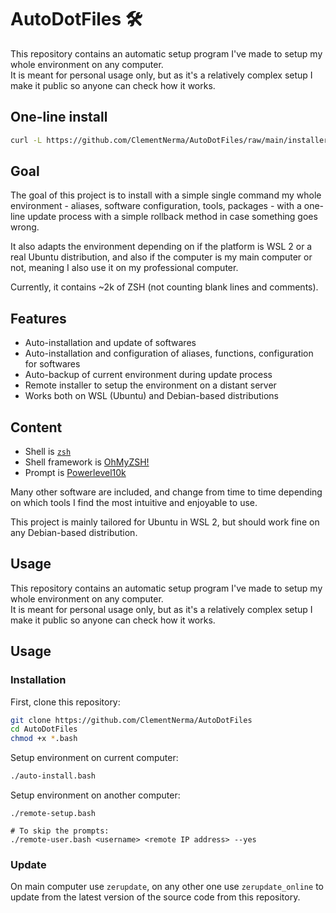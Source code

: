 # AutoDotFiles :hammer_and_wrench:

This repository contains an automatic setup program I've made to setup my whole environment on any computer.  
It is meant for personal usage only, but as it's a relatively complex setup I make it public so anyone can check how it works.

## One-line install

```bash
curl -L https://github.com/ClementNerma/AutoDotFiles/raw/main/installer.bash | bash /dev/stdin -- --online
```

## Goal

The goal of this project is to install with a simple single command my whole environment - aliases, software configuration, tools, packages - with a one-line update process with a simple rollback method in case something goes wrong.

It also adapts the environment depending on if the platform is WSL 2 or a real Ubuntu distribution, and also if the computer is my main computer or not, meaning I also use it on my professional computer.

Currently, it contains ~2k of ZSH (not counting blank lines and comments).

## Features

* Auto-installation and update of softwares
* Auto-installation and configuration of aliases, functions, configuration for softwares
* Auto-backup of current environment during update process
* Remote installer to setup the environment on a distant server
* Works both on WSL (Ubuntu) and Debian-based distributions

## Content

* Shell is [`zsh`](https://github.com/zsh-users/zsh)
* Shell framework is [OhMyZSH!](https://github.com/ohmyzsh/ohmyzsh)
* Prompt is [Powerlevel10k](https://github.com/romkatv/powerlevel10k)

Many other software are included, and change from time to time depending on which tools I find the most intuitive and enjoyable to use.

This project is mainly tailored for Ubuntu in WSL 2, but should work fine on any Debian-based distribution.

## Usage

This repository contains an automatic setup program I've made to setup my whole environment on any computer.  
It is meant for personal usage only, but as it's a relatively complex setup I make it public so anyone can check how it works.

## Usage

### Installation

First, clone this repository:

```bash
git clone https://github.com/ClementNerma/AutoDotFiles
cd AutoDotFiles
chmod +x *.bash
```

Setup environment on current computer:

```bash
./auto-install.bash
```

Setup environment on another computer:

```shell
./remote-setup.bash

# To skip the prompts:
./remote-user.bash <username> <remote IP address> --yes
```

### Update

On main computer use `zerupdate`, on any other one use `zerupdate_online` to update from the latest version of the source code from this repository.
